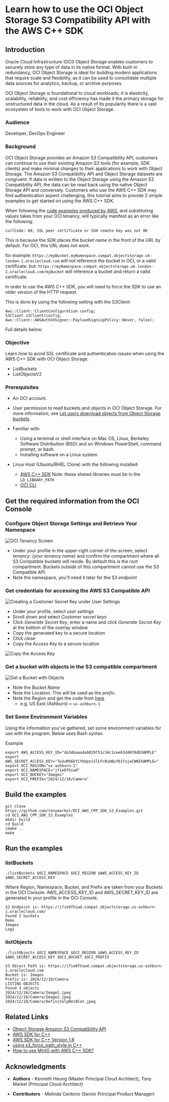# Learn how to use the OCI Object Storage S3 Compatibility API with the AWS C++ SDK 

## Introduction 

Oracle Cloud Infrastructure (OCI) Object Storage enables customers to securely store any type of data in its native format. With built-in redundancy, OCI Object Storage is ideal for building modern applications that require scale and flexibility, as it can be used to consolidate multiple data sources for analytics, backup, or archive purposes. 

OCI Object Storage is foundational to cloud workloads; it is elasticity, scalability, reliability, and cost efficiency has made it the primary storage for unstructured data in the cloud. As a result of its popularity there is a vast ecosystem of tools to work with OCI Object Storage.

### Audience 

Developer, DevOps Engineer 

### Background

OCI Object Storage provides an Amazon S3 Compatibility API, customers can continue to use their existing Amazon S3 tools (for example, SDK clients) and make minimal changes to their applications to work with Object Storage. The Amazon S3 Compatibility API and Object Storage datasets are congruent. If data is written to the Object Storage using the Amazon S3 Compatibility API, the data can be read back using the native Object Storage API and conversely. Customers who use the AWS C++ SDK may find authentication aspect challenging, this tutorial aims to provide 2 simple examples to get started on using the AWS C++ SDK.

When following the [code examples produced by AWS](https://docs.aws.amazon.com/sdk-for-cpp/v1/developer-guide/examples-s3-buckets.html), and substituting values takes from your OCI tenancy, will typically manifest as an error like the following:

```
curlCode: 60, SSL peer certificate or SSH remote key was not OK
```
This is because the SDK places the bucket name in the front of the URL by default. For OCI, this URL does not work.

for example:
`https://myBucket.myNamespace.compat.objectstorage.uk-london-1.oraclecloud.com` _will not_ reference the bucket in OCI, or a valid certificate.
but:
`https://myNamespace.compat.objectstorage.uk-london-1.oraclecloud.com/myBucket` _will_ reference a bucket and return a valid certificate.

In order to use the AWS C++ SDK, you will need to force the SDK to use an older version of the HTTP request.

This is done by using the following setting with the S3Client:
```
Aws::Client::ClientConfiguration config;
S3Client s3Client(config, Aws::Client::AWSAuthV4Signer::PayloadSigningPolicy::Never, false);
```

Full details below:

### Objective 

Learn how to avoid SSL certificate and authentication issues when using the AWS C++ SDK with OCI Object Storage. 

* ListBuckets 
* ListObjectsV2 

### Prerequisites 

* An OCI account.

* User permission to read buckets and objects in OCI Object Storage. For more information, see [Let users download objects from Object Storage buckets](https://docs.oracle.com/en-us/iaas/Content/Identity/Concepts/commonpolicies.htm#).

* Familiar with:

    * Using a terminal or shell interface on Mac OS, Linux, Berkeley Software Distribution (BSD) and on Windows PowerShell, command prompt, or bash.
    * Installing software on a Linux system.

* Linux Host (Ubuntu/RHEL Clone) with the following installed:

    * [AWS C++ SDK](https://docs.aws.amazon.com/sdk-for-cpp/v1/developer-guide/setup-linux.html) Note: these shared libraries must be in the `LD_LIBRARY_PATH`
    * [OCI CLI](https://docs.oracle.com/en-us/iaas/Content/API/SDKDocs/cliinstall.htm#Quickstart)

## Get the required information from the OCI Console

### Configure Object Storage Settings and Retrieve Your Namespace
![OCI Tenancy Screen](images/image1.png)
* Under your profile in the upper-right corner of the screen, select _tenancy: (your tenancy name)_ and confirm the compartment where all S3 Compatible buckets will reside. By default this is the root compartment. Buckets outside of this compartment cannot use the S3 Compatible API.
* Note the namespace, you'll need it later for the S3 endpoint

### Get credentials for accessing the AWS S3 Compatible API
![Creating a Customer Secret Key under User Settings](images/image2.png)
* Under your profile, select _user settings_
* Scroll down and select _Customer secret keys_
* Click _Generate Secret Key_, enter a name and click _Generate Secret Key_ at the bottom of the overlay window
* Copy the generated key to a secure location
* Click _close_ 
* Copy the _Access Key_ to a secure location

![Copy the Access Key](images/image3.png)

### Get a bucket with objects in the S3 compatible compartment
![Get a Bucket with Objects](images/image4.png)
* Note the *Bucket Name*
* Note the Location. This will be used as the *prefix*.
* Note the Region and get the code from [here](https://docs.oracle.com/en-us/iaas/Content/General/Concepts/regions.htm)
    * e.g. US East (Ashburn) = `us-ashburn-1`

### Set Some Environment Variables
Using the information you've gathered, set some environment variables for use with the program. Below uses Bash syntax.

Example
```
export AWS_ACCESS_KEY_ID="da34baaa4ab029f51c34c1cee83d40f0dEXAMPLE"
export AWS_SECRET_ACCESS_KEY="7w3uMS6kYiYkUpziSlLFcBimBsYDJfojwCWKEXAMPLE="
export OCI_REGION="us-ashburn-1"
export OCI_NAMESPACE="jfie8fhiwd"
export OCI_BUCKET="Images"
export OCI_PREFIX="2024/12/18/Camera"
```

## Build the examples
```
git clone https://github.com/tonymarkel/OCI_AWS_CPP_SDK_S3_Examples.git
cd OCI_AWS_CPP_SDK_S3_Examples
mkdir build
cd build
cmake ..
make
```

## Run the examples

### listBuckets
```
./listBuckets $OCI_NAMESPACE $OCI_REGION $AWS_ACCESS_KEY_ID $AWS_SECRET_ACCESS_KEY
```
Where Region, Namespace, Bucket, and Prefix are taken from your Buckets in the OCI Console.
AWS_ACCESS_KEY_ID and AWS_SECRET_KEY_ID are generated in your profile in the OCI Console.
```
S3 Endpoint is: https://jfie8fhiwd.compat.objectstorage.us-ashburn-1.oraclecloud.com/
Found 3 buckets
Demo
Images
Logs
```

### listObjects
```
./listObjects $OCI_NAMESPACE $OCI_REGION $AWS_ACCESS_KEY_ID $AWS_SECRET_ACCESS_KEY $OCI_BUCKET $OCI_PREFIX
```
```
S3 Object Path is: https://jfie8fhiwd.compat.objectstorage.us-ashburn-1.oraclecloud.com
Bucket is: Images
Prefix is: 2024/12/18/Camera
LISTING OBJECTS
Found 3 objects
2024/12/18/Camera/Image1.jpeg
2024/12/18/Camera/Image2.jpeg
2024/12/18/Camera/DefinitelyNotACat.jpeg
```

## Related Links 

* [Object Storage Amazon S3 Compatibility API](https://docs.oracle.com/en-us/iaas/Content/Object/Tasks/s3compatibleapi.htm)
* [AWS SDK for C++](https://aws.amazon.com/sdk-for-cpp/)
* [AWS SDK for C++ Version 1.8](https://aws.amazon.com/blogs/developer/aws-sdk-for-cpp-version-1-8/)
* [using s3_force_path_style in C++](https://github.com/aws/aws-sdk-cpp/issues/587)
* [How to use MinIO with AWS C++ SDK?](https://github.com/minio/minio/issues/10176)

## Acknowledgments 

- **Authors** - Kenneth Heung (Master Principal Cloud Architect), Tony Markel (Principal Cloud Architect)

- **Contributors** - Melinda Centeno (Senior Principal Product Manager)